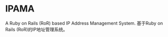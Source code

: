 IPAMA
=============

A Ruby on Rails (RoR) based IP Address Management System. 基于Ruby on Rails (RoR)的IP地址管理系统。
